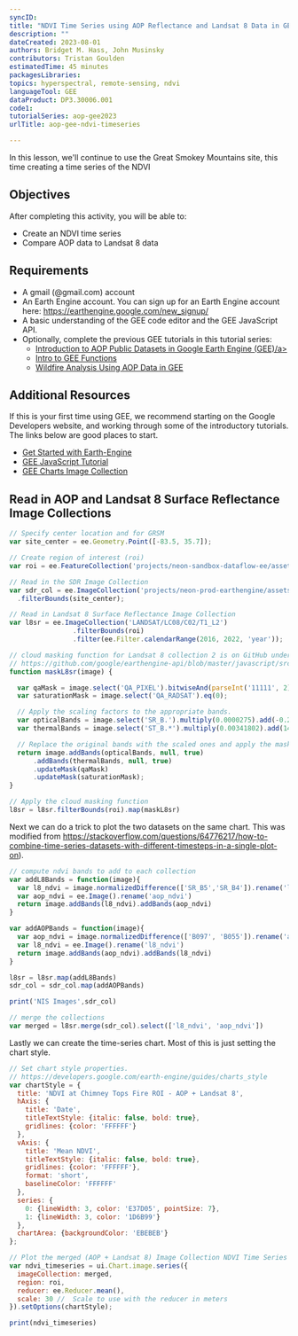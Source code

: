 ```yaml
---
syncID: 
title: "NDVI Time Series using AOP Reflectance and Landsat 8 Data in GEE"
description: ""
dateCreated: 2023-08-01
authors: Bridget M. Hass, John Musinsky
contributors: Tristan Goulden
estimatedTime: 45 minutes
packagesLibraries: 
topics: hyperspectral, remote-sensing, ndvi
languageTool: GEE
dataProduct: DP3.30006.001
code1: 
tutorialSeries: aop-gee2023
urlTitle: aop-gee-ndvi-timeseries

---
```


In this lesson, we'll continue to use the Great Smokey Mountains site, this time creating a time series of the NDVI

<div id="ds-objectives" markdown="1">

## Objectives
After completing this activity, you will be able to:
 * Create an NDVI time series
 * Compare AOP data to Landsat 8 data

## Requirements
 * A gmail (@gmail.com) account
 * An Earth Engine account. You can sign up for an Earth Engine account here: https://earthengine.google.com/new_signup/
 * A basic understanding of the GEE code editor and the GEE JavaScript API.
 * Optionally, complete the previous GEE tutorials in this tutorial series: 
    * <a href="https://www.neonscience.org/resources/learning-hub/tutorials/intro-aop-gee-tutorial" target="_blank">Introduction to AOP Public Datasets in Google Earth Engine (GEE)/a>
    * <a href="https://www.neonscience.org/resources/learning-hub/tutorials/intro-gee-functions" target="_blank">Intro to GEE Functions</a>
    * <a href="https://www.neonscience.org/resources/learning-hub/tutorials/aop-gee-wildfire" target="_blank">Wildfire Analysis Using AOP Data in GEE</a>

## Additional Resources
If this is your first time using GEE, we recommend starting on the Google Developers website, and working through some of the introductory tutorials. The links below are good places to start.
 * <a href="https://developers.google.com/earth-engine/guides/getstarted" target="_blank"> Get Started with Earth-Engine  </a>
 * <a href="https://developers.google.com/earth-engine/tutorials/tutorial_js_01" target="_blank"> GEE JavaScript Tutorial </a>
 * <a href="https://developers.google.com/earth-engine/guides/charts_image_collection" target="_blank"> GEE Charts Image Collection </a>

</div>

## Read in AOP and Landsat 8 Surface Reflectance Image Collections

```javascript
// Specify center location and for GRSM
var site_center = ee.Geometry.Point([-83.5, 35.7]); 

// Create region of interest (roi)
var roi = ee.FeatureCollection('projects/neon-sandbox-dataflow-ee/assets/chimney_tops_fire')

// Read in the SDR Image Collection
var sdr_col = ee.ImageCollection('projects/neon-prod-earthengine/assets/DP3-30006-001')
  .filterBounds(site_center);

// Read in Landsat 8 Surface Reflectance Image Collection
var l8sr = ee.ImageCollection('LANDSAT/LC08/C02/T1_L2')
                .filterBounds(roi)
                .filter(ee.Filter.calendarRange(2016, 2022, 'year'));
```

```javascript
// cloud masking function for Landsat 8 collection 2 is on GitHub under examples
// https://github.com/google/earthengine-api/blob/master/javascript/src/examples/CloudMasking/Landsat8SurfaceReflectance.js 
function maskL8sr(image) {

  var qaMask = image.select('QA_PIXEL').bitwiseAnd(parseInt('11111', 2)).eq(0);
  var saturationMask = image.select('QA_RADSAT').eq(0);

  // Apply the scaling factors to the appropriate bands.
  var opticalBands = image.select('SR_B.').multiply(0.0000275).add(-0.2);
  var thermalBands = image.select('ST_B.*').multiply(0.00341802).add(149.0);

  // Replace the original bands with the scaled ones and apply the masks.
  return image.addBands(opticalBands, null, true)
      .addBands(thermalBands, null, true)
      .updateMask(qaMask)
      .updateMask(saturationMask);
}

// Apply the cloud masking function
l8sr = l8sr.filterBounds(roi).map(maskL8sr)
```

Next we can do a trick to plot the two datasets on the same chart. This was modified from https://stackoverflow.com/questions/64776217/how-to-combine-time-series-datasets-with-different-timesteps-in-a-single-plot-on).

```javascript
// compute ndvi bands to add to each collection
var addL8Bands = function(image){
  var l8_ndvi = image.normalizedDifference(['SR_B5','SR_B4']).rename('l8_ndvi')
  var aop_ndvi = ee.Image().rename('aop_ndvi') 
  return image.addBands(l8_ndvi).addBands(aop_ndvi)
}

var addAOPBands = function(image){
  var aop_ndvi = image.normalizedDifference(['B097', 'B055']).rename('aop_ndvi')
  var l8_ndvi = ee.Image().rename('l8_ndvi') 
  return image.addBands(aop_ndvi).addBands(l8_ndvi)
}

l8sr = l8sr.map(addL8Bands)
sdr_col = sdr_col.map(addAOPBands)

print('NIS Images',sdr_col)

// merge the collections
var merged = l8sr.merge(sdr_col).select(['l8_ndvi', 'aop_ndvi'])
```

Lastly we can create the time-series chart. Most of this is just setting the chart style.

```javascript
// Set chart style properties.
// https://developers.google.com/earth-engine/guides/charts_style
var chartStyle = {
  title: 'NDVI at Chimney Tops Fire ROI - AOP + Landsat 8',
  hAxis: {
    title: 'Date',
    titleTextStyle: {italic: false, bold: true},
    gridlines: {color: 'FFFFFF'}
  },
  vAxis: {
    title: 'Mean NDVI',
    titleTextStyle: {italic: false, bold: true},
    gridlines: {color: 'FFFFFF'},
    format: 'short',
    baselineColor: 'FFFFFF'
  },
  series: {
    0: {lineWidth: 3, color: 'E37D05', pointSize: 7},
    1: {lineWidth: 3, color: '1D6B99'}
  },
  chartArea: {backgroundColor: 'EBEBEB'}
};

// Plot the merged (AOP + Landsat 8) Image Collection NDVI Time Series
var ndvi_timeseries = ui.Chart.image.series({
  imageCollection: merged,
  region: roi,
  reducer: ee.Reducer.mean(),
  scale: 30 // 	Scale to use with the reducer in meters
}).setOptions(chartStyle);

print(ndvi_timeseries)
```
